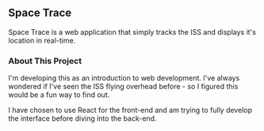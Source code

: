 ## Space Trace

Space Trace is a web application that simply tracks the ISS and displays it's location in real-time.

### About This Project

I'm developing this as an introduction to web development. I've always wondered if I've seen the ISS flying overhead before - so I figured this would be a fun way to find out. 

I have chosen to use React for the front-end and am trying to fully develop the interface before diving into the back-end.
